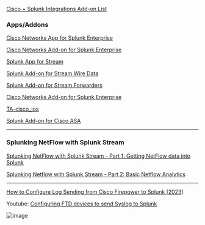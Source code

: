 [Cisco + Splunk Integrations Add-on List ](https://community.cisco.com/t5/security-knowledge-base/cisco-splunk-integrations-add-on-list/ta-p/4399146)

### Apps/Addons
[Cisco Networks App for Splunk Enterprise](https://splunkbase.splunk.com/app/1352)

[Cisco Networks Add-on for Splunk Enterprise](https://splunkbase.splunk.com/app/1467)

[Splunk App for Stream](https://splunkbase.splunk.com/app/1809)

[Splunk Add-on for Stream Wire Data](https://splunkbase.splunk.com/app/5234)

[Splunk Add-on for Stream Forwarders](https://splunkbase.splunk.com/app/5238)

[Cisco Networks Add-on for Splunk Enterprise](https://splunkbase.splunk.com/app/1467)

[TA-cisco_ios ](https://github.com/inspired/TA-cisco_ios)

[Splunk Add-on for Cisco ASA](https://splunkbase.splunk.com/app/1620)

---
### Splunking NetFlow with Splunk Stream
[Splunking NetFlow with Splunk Stream - Part 1: Getting NetFlow data into Splunk](https://www.splunk.com/en_us/blog/tips-and-tricks/splunking-netflow-with-splunk-stream-part-1-getting-netflow-data-into-splunk.html?locale=en_us)

[Splunking Netflow with Splunk Stream - Part 2: Basic Netflow Analytics](https://www.splunk.com/en_us/blog/tips-and-tricks/splunking-netflow-with-splunk-stream-part-2-basic-netflow-analytics.html)

---
[How to Configure Log Sending from Cisco Firepower to Splunk [2023]](https://underdefense.com/guides/how-to-configure-log-sending-from-cisco-firepower-to-splunk/)

Youtube:
[Configuring FTD devices to send Syslog to Splunk](https://www.youtube.com/watch?v=GjKavkRbUVg)

![image](https://github.com/MrM8BRH/Splunk/assets/34133187/544e00c2-3d41-46c2-96c4-d71761613374)
